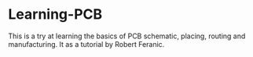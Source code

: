 # Learning-PCB
This is a try at learning the basics of PCB schematic, placing, routing and manufacturing. It as a tutorial by Robert Feranic.
